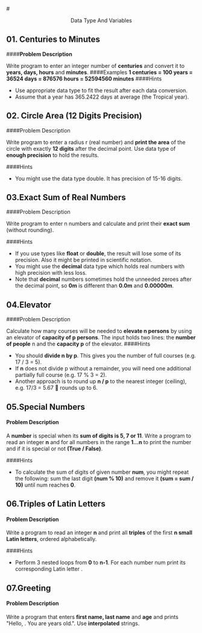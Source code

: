 #<p align="center"> Data Type And Variables <p>

## 01. **Centuries to Minutes**

####**Problem Description**

Write program to enter an integer number of **centuries** and convert it to **years, days, hours** and **minutes**.
####Examples
**1 centuries = 100 years = 36524 days = 876576 hours = 52594560 minutes**
####Hints
- Use appropriate data type to fit the result after each data conversion.
- Assume that a year has 365.2422 days at average (the Tropical year).

## 02. **Circle Area (12 Digits Precision)**

####Problem Description

Write program to enter a radius r (real number) and **print the area** of the circle with exactly **12 digits** after the decimal point. Use data type of **enough precision** to hold the results.

####Hints
- You might use the data type double. It has precision of 15-16 digits.

## 03.Exact Sum of Real Numbers

####Problem Description

Write program to enter n numbers and calculate and print their **exact sum** (without rounding).

####Hints
- If you use types like **float** or **double**, the result will lose some of its precision. Also it might be printed in scientific notation.
- You might use the **decimal** data type which holds real numbers with high precision with less loss.
- Note that **decimal** numbers sometimes hold the unneeded zeroes after the decimal point, so **0m** is different than **0.0m** and **0.00000m**.

## 04.Elevator 
####Problem Description

Calculate how many courses will be needed to **elevate n persons** by using an elevator of **capacity of p persons**. The input holds two lines: the **number of people** n and the **capacity p** of the elevator.
####Hints
- You should **divide n by p**. This gives you the number of full courses (e.g. 17 / 3 = 5).
- If **n** does not divide p without a remainder, you will need one additional partially full course (e.g. 17 % 3 = 2).
- Another approach is to round up **n / p** to the nearest integer (ceiling), e.g. 17/3 = 5.67  rounds up to 6.

## 05.Special Numbers
#### Problem Description

A **number** is special when its **sum of digits is 5, 7 or 11**.
Write a program to read an integer **n** and for all numbers in the range **1…n** to print the number and if it is special or not **(True / False)**.

####Hints
- To calculate the sum of digits of given number **num**, you might repeat the following: sum the last digit **(num % 10)** and remove it **(sum = sum / 10)** until num reaches **0**.

## 06.Triples of Latin Letters
#### Problem Description

Write a program to read an integer **n** and print all **triples** of the first **n small Latin letters**, ordered alphabetically.

####Hints
- Perform 3 nested loops from **0** to **n-1**. For each number num print its corresponding Latin letter .

## 07.Greeting
#### Problem Description

Write a program that enters **first name, last name** and **age** and prints "Hello, <first name> <last name>. You are <age> years old.". Use **interpolated** strings.


